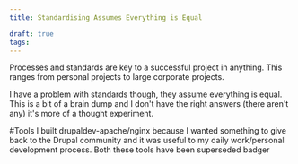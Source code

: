 ```yaml
---
title: Standardising Assumes Everything is Equal

draft: true
tags:
---
```

Processes and standards are key to a successful project in anything. This ranges from personal projects to large corporate projects.

I have a problem with standards though, they assume everything is equal. This is a bit of a brain dump and I don't have the right answers (there aren't any) it's more of a thought experiment.

#Tools
I built drupaldev-apache/nginx because I wanted something to give back to the Drupal community and it was useful to my daily work/personal development process. Both these tools have been superseded badger 
